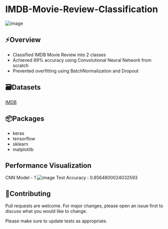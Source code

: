 # IMDB-Movie-Review-Classification
![image](https://user-images.githubusercontent.com/113231185/213904605-7879dc94-7bf5-4ccb-89e8-c94b2e263662.png)
## ⚡️Overview
- Classified IMDB Movie Review into 2 classes
- Achieved 89% accuracy using Convolutional Neural Network from scratch
- Prevented overfitting using BatchNormalization and Dropout

## 🗃️Datasets
[IMDB](https://keras.io/api/datasets/imdb/)

## 📦Packages
- keras
- tensorflow
- sklearn
- matplotlib

## Performance Visualization
CNN Model - 1
![image](https://user-images.githubusercontent.com/113231185/213908352-764bfde5-f2e9-4d70-a15a-6ea305968fd7.png)
Test Accuracy :  0.8564800024032593


## 👋Contributing

Pull requests are welcome. For major changes, please open an issue first
to discuss what you would like to change.

Please make sure to update tests as appropriate.
